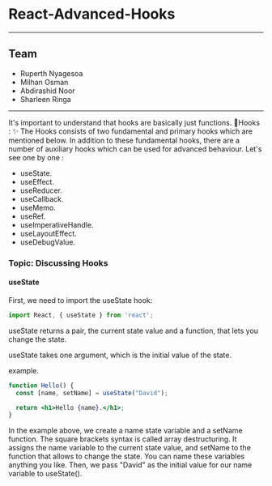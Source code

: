 # React-Advanced-Hooks

---

## Team

- Ruperth Nyagesoa
- Milhan Osman
- Abdirashid Noor
- Sharleen Ringa

---
It's important to understand that hooks are basically just functions.
💎Hooks : ✨ The Hooks consists of two fundamental and primary hooks which are mentioned below.
In addition to these fundamental hooks, there are a number of auxiliary hooks which can be used for advanced behaviour.
Let's see one by one : 
- useState.
- useEffect. 
- useReducer. 
- useCallback.
- useMemo. 
- useRef. 
- useImperativeHandle. 
- useLayoutEffect. 
- useDebugValue.
### Topic: Discussing Hooks
#### useState

First, we need to import the useState hook:

```jsx
import React, { useState } from 'react'; 
```
useState returns a pair, the current state value and a function, that lets you change the state.

useState takes one argument, which is the initial value of the state.

example.

```jsx
function Hello() {
  const [name, setName] = useState("David");

  return <h1>Hello {name}.</h1>;
}
```
In the example above, we create a name state variable and a setName function. The square brackets syntax is called array destructuring. It assigns the name variable to the current state value, and setName to the function that allows to change the state. You can name these variables anything you like.
Then, we pass "David" as the initial value for our name variable to useState().

